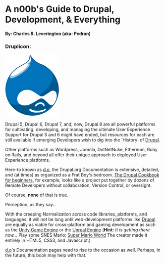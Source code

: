# A n00b's Guide to Drupal, Development, & Everything
#### By: Charles R. Leverington \(aka: Pedran\)

### Druplicon: 

![Druplicon](https://github.com/cleverington/n00b-drupal-development/blob/master/images/drupal-logos/druplicon-logos/druplicon-small.png "Druplicon") 

Drupal 5, Drupal 6, Drupal 7, and, now, Drupal 8 are all powerful platforms for cultivating, developing, and managing the ultimate User Experience. Support for Drupal 5 and 6 might have ended, but resources for each are still available if emerging Developers wish to dig into the 'History' of [Drupal](https://www.drupal.org/ "drupal.org").

Other platforms such as Wordpress, Joomla, DotNetNuke, Ethereum, Ruby on Rails, and beyond all offer their unique approach to deployed User Experience platforms.

Here-to known as [d.o](https://www.drupal.org/ "drupal.org"), the Drupal.org Documentation is extensive, detailed, and \(at times\) as organized as a Frat Boy's bedroom. [The Drupal Cookbook for beginners](https://www.drupal.org/documentation/customization/tutorials/beginners-cookbook "The Drupal Cookbook for beginners"), for example, looks like a project put together by dozens of Remote Developers without collaboration, Version Control, or oversight.

Of course, **none** of that is true. 

Perception, as they say...

With the creeping Normalization across code libraries, platforms, and languages, it will not be long until web-development platforms like [Drupal](https://www.drupal.org/ "Drupal") are equally as viable for cross-platform and gaming development as such as the [Unity Game Engine](https://unity3d.com/ "Unity") or the [Unreal Engine](https://www.unrealengine.com/ "Unreal Engine 4") \(**Hint:** *It is getting there now...* Play some SNES Mario: [Super Mario World](http://mario5.florian-rappl.de/#menu "Super Mario World") The creator made it entirely in HTML5, CSS3, and Javascript.\)

[d.o](https://www.drupal.org/ "drupal.org")'s Documentation pages need to rise to the occasion as well. Perhaps, in the future, this book may help with that. 

